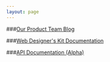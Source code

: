 ```yaml
---
layout: page
---
```


###[Our Product Team Blog](blog/)

###[Web Designer's Kit Documentation](wdk/)

###[API Documentation (Alpha)](API-Documentation/)